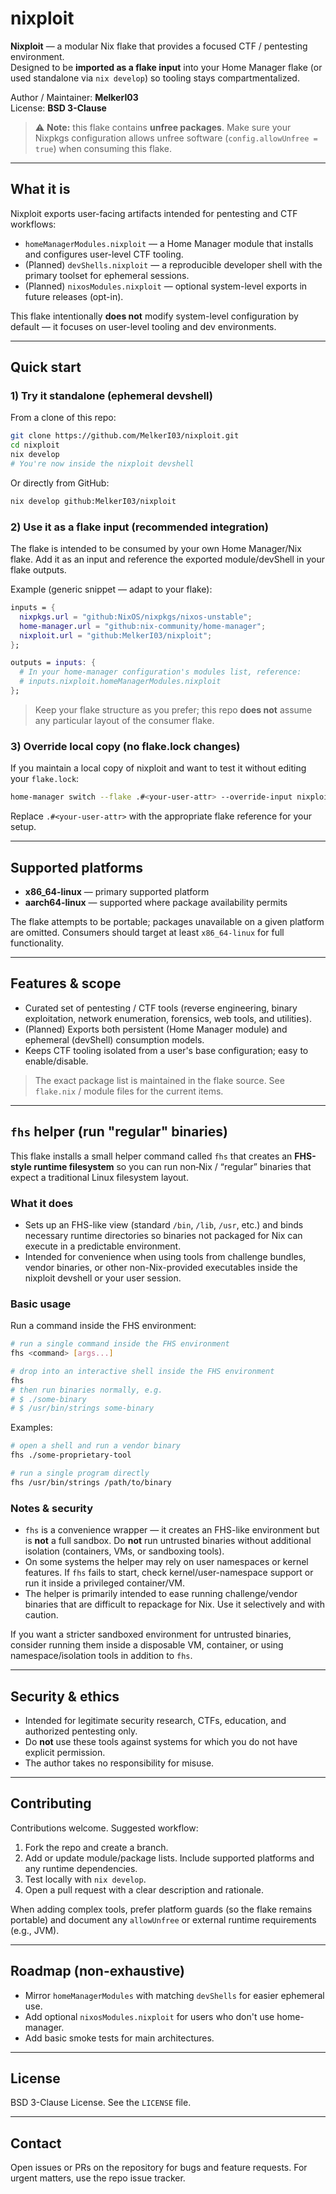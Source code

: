 # nixploit

**Nixploit** — a modular Nix flake that provides a focused CTF / pentesting environment.  
Designed to be **imported as a flake input** into your Home Manager flake (or used standalone via `nix develop`) so tooling stays compartmentalized.

Author / Maintainer: **MelkerI03**  
License: **BSD 3-Clause**

> ⚠️ **Note:** this flake contains **unfree packages**. Make sure your Nixpkgs configuration allows unfree software (`config.allowUnfree = true`) when consuming this flake.

---

## What it is

Nixploit exports user-facing artifacts intended for pentesting and CTF workflows:

- `homeManagerModules.nixploit` — a Home Manager module that installs and configures user-level CTF tooling.
- (Planned) `devShells.nixploit` — a reproducible developer shell with the primary toolset for ephemeral sessions.
- (Planned) `nixosModules.nixploit` — optional system-level exports in future releases (opt-in).

This flake intentionally **does not** modify system-level configuration by default — it focuses on user-level tooling and dev environments.

---

## Quick start

### 1) Try it standalone (ephemeral devshell)

From a clone of this repo:
```bash
git clone https://github.com/MelkerI03/nixploit.git
cd nixploit
nix develop
# You're now inside the nixploit devshell
```

Or directly from GitHub:
```bash
nix develop github:MelkerI03/nixploit
```

### 2) Use it as a flake input (recommended integration)

The flake is intended to be consumed by your own Home Manager/Nix flake. Add it as an input and reference the exported module/devShell in your flake outputs.

Example (generic snippet — adapt to your flake):

```nix
inputs = {
  nixpkgs.url = "github:NixOS/nixpkgs/nixos-unstable";
  home-manager.url = "github:nix-community/home-manager";
  nixploit.url = "github:MelkerI03/nixploit";
};

outputs = inputs: {
  # In your home-manager configuration's modules list, reference:
  # inputs.nixploit.homeManagerModules.nixploit
};
```

> Keep your flake structure as you prefer; this repo **does not** assume any particular layout of the consumer flake.

### 3) Override local copy (no flake.lock changes)

If you maintain a local copy of nixploit and want to test it without editing your `flake.lock`:

```bash
home-manager switch --flake .#<your-user-attr> --override-input nixploit path:<path-to-nixploit>
```

Replace `.#<your-user-attr>` with the appropriate flake reference for your setup.

---

## Supported platforms

- **x86_64-linux** — primary supported platform  
- **aarch64-linux** — supported where package availability permits

The flake attempts to be portable; packages unavailable on a given platform are omitted. Consumers should target at least `x86_64-linux` for full functionality.

---

## Features & scope

- Curated set of pentesting / CTF tools (reverse engineering, binary exploitation, network enumeration, forensics, web tools, and utilities).  
- (Planned) Exports both persistent (Home Manager module) and ephemeral (devShell) consumption models.  
- Keeps CTF tooling isolated from a user's base configuration; easy to enable/disable.  

> The exact package list is maintained in the flake source. See `flake.nix` / module files for the current items.

---

## `fhs` helper (run "regular" binaries)

This flake installs a small helper command called `fhs` that creates an **FHS-style runtime filesystem** so you can run non‑Nix / “regular” binaries that expect a traditional Linux filesystem layout.

### What it does
- Sets up an FHS-like view (standard `/bin`, `/lib`, `/usr`, etc.) and binds necessary runtime directories so binaries not packaged for Nix can execute in a predictable environment.
- Intended for convenience when using tools from challenge bundles, vendor binaries, or other non-Nix-provided executables inside the nixploit devshell or your user session.

### Basic usage
Run a command inside the FHS environment:
```bash
# run a single command inside the FHS environment
fhs <command> [args...]

# drop into an interactive shell inside the FHS environment
fhs
# then run binaries normally, e.g.
# $ ./some-binary
# $ /usr/bin/strings some-binary
```

Examples:
```bash
# open a shell and run a vendor binary
fhs ./some-proprietary-tool

# run a single program directly
fhs /usr/bin/strings /path/to/binary
```

### Notes & security
- `fhs` is a convenience wrapper — it creates an FHS-like environment but is **not** a full sandbox. Do **not** run untrusted binaries without additional isolation (containers, VMs, or sandboxing tools).
- On some systems the helper may rely on user namespaces or kernel features. If `fhs` fails to start, check kernel/user-namespace support or run it inside a privileged container/VM.
- The helper is primarily intended to ease running challenge/vendor binaries that are difficult to repackage for Nix. Use it selectively and with caution.

If you want a stricter sandboxed environment for untrusted binaries, consider running them inside a disposable VM, container, or using namespace/isolation tools in addition to `fhs`.

---

## Security & ethics

- Intended for legitimate security research, CTFs, education, and authorized pentesting only.  
- Do **not** use these tools against systems for which you do not have explicit permission.  
- The author takes no responsibility for misuse.

---

## Contributing

Contributions welcome. Suggested workflow:

1. Fork the repo and create a branch.  
2. Add or update module/package lists. Include supported platforms and any runtime dependencies.  
3. Test locally with `nix develop`.  
4. Open a pull request with a clear description and rationale.

When adding complex tools, prefer platform guards (so the flake remains portable) and document any `allowUnfree` or external runtime requirements (e.g., JVM).

---

## Roadmap (non-exhaustive)

- Mirror `homeManagerModules` with matching `devShells` for easier ephemeral use.  
- Add optional `nixosModules.nixploit` for users who don't use home-manager.
- Add basic smoke tests for main architectures.

---

## License

BSD 3-Clause License. See the `LICENSE` file.

---

## Contact

Open issues or PRs on the repository for bugs and feature requests. For urgent matters, use the repo issue tracker.
